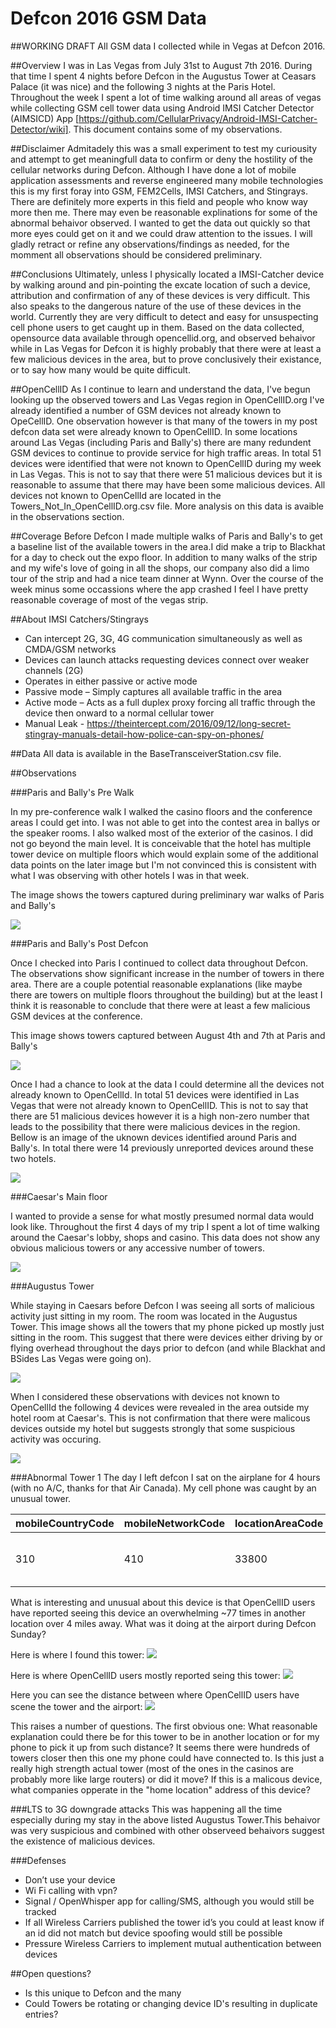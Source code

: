 # Defcon 2016 GSM Data
##WORKING DRAFT
All GSM data I collected while in Vegas at Defcon 2016. 

##Overview
I was in Las Vegas from July 31st to August 7th 2016. During that time I spent 4 nights before Defcon in the Augustus Tower at Ceasars Palace (it was nice) and the following 3 nights at the Paris Hotel. Throughout the week I spent a lot of time walking around all areas of vegas while collecting GSM cell tower data using Android IMSI Catcher Detector (AIMSICD) App [https://github.com/CellularPrivacy/Android-IMSI-Catcher-Detector/wiki]. This document contains some of my observations.

##Disclaimer
Admitadely this was a small experiment to test my curiousity and attempt to get meaningfull data to confirm or deny the hostility of the cellular networks during Defcon. Although I have done a lot of mobile application assessments and reverse engineered many mobile technologies this is my first foray into GSM, FEM2Cells, IMSI Catchers, and Stingrays. There are definitely more experts in this field and people who know way more then me. There may even be reasonable explinations for some of the abnormal behaivor observed. I wanted to get the data out quickly so that more eyes could get on it and we could draw attention to the issues. I will gladly retract or refine any observations/findings as needed, for the momment all observations should be considered preliminary.

##Conclusions
Ultimately, unless I physically located a IMSI-Catcher device by walking around and pin-pointing the excate location of such a device, attribution and confirmation of any of these devices is very difficult. This also speaks to the dangerous nature of the use of these devices in the world. Currently they are very difficult to detect and easy for unsuspecting cell phone users to get caught up in them. Based on the data collected, opensource data available through opencellid.org, and observed behaivor while in Las Vegas for Defcon it is highly probably that there were at least a few malicious devices in the area, but to prove conclusively their existance, or to say how many would be quite difficult. 

##OpenCellID
As I continue to learn and understand the data, I've begun looking up the observed towers and Las Vegas region in OpenCellID.org I've already identified a number of GSM devices not already known to OpeCellID. One observation however is that many of the towers in my post defcon data set were already known to OpenCellID. In some locations around Las Vegas (including Paris and Bally's) there are many redundent GSM devices to continue to provide service for high traffic areas. 
In total 51 devices were identified that were not known to OpenCellID during my week in Las Vegas. This is not to say that there were 51 malicious devices but it is reasonable to assume that there may have been some malicious devices. All devices not known to OpenCellId are located in the Towers_Not_In_OpenCellID.org.csv file. More analysis on this data is avaible in the observations section.

##Coverage
Before Defcon I made multiple walks of Paris and Bally's to get a baseline list of the available towers in the area.I did make a trip to Blackhat for a day to check out the expo floor. In addition to many walks of the strip and my wife's love of going in all the shops, our company also did a limo tour of the strip and had a nice team dinner at Wynn. Over the course of the week minus some occassions where the app crashed I feel I have pretty reasonable coverage of most of the vegas strip.

##About IMSI Catchers/Stingrays
* Can intercept 2G, 3G, 4G communication simultaneously as well as CMDA/GSM networks
* Devices can launch attacks requesting devices connect over weaker channels (2G)
* Operates in either passive or active mode
* Passive mode – Simply captures all available traffic in the area
* Active mode – Acts as a full duplex proxy forcing all traffic through the device then onward to a normal cellular tower
* Manual Leak - https://theintercept.com/2016/09/12/long-secret-stingray-manuals-detail-how-police-can-spy-on-phones/ 


##Data
All data is available in the BaseTransceiverStation.csv file.

##Observations

###Paris and Bally's Pre Walk

In my pre-conference walk I walked the casino floors and the conference areas I could get into. I was not able to get into the contest area in ballys or the speaker rooms. I also walked most of the exterior of the casinos. I did not go beyond the main level. It is conceivable that the hotel has multiple tower device on multiple floors which would explain some of the additional data points on the later image but I'm not convinced this is consistent with what I was observing with other hotels I was in that week.

The image shows the towers captured during preliminary war walks of Paris and Bally's

![](https://github.com/MrVaughan/Defcon2016CDMAData/blob/master/images/Screenshot_2016-08-03-23-36-37_Pre_Defcon_Paris_Ballys.png?raw=true)

###Paris and Bally's Post Defcon

Once I checked into Paris I continued to collect data throughout Defcon. The observations show significant increase in the number of towers in there area. There are a couple potential reasonable explanations (like maybe there are towers on multiple floors throughout the building) but at the least I think it is reasonable to conclude that there were at least a few malicious GSM devices at the conference.

This image shows towers captured between August 4th and 7th at Paris and Bally's

![](https://github.com/MrVaughan/Defcon2016CDMAData/blob/master/images/Screenshot_2016-08-07-14-18-58_Post%20Defcon.png?raw=true)

Once I had a chance to look at the data I could determine all the devices not already known to OpenCellId. In total 51 devices were identified in Las Vegas that were not already known to OpenCellID. This is not to say that there are 51 malicious devices however it is a high non-zero number that leads to the possibility that there were malicious devices in the region. Bellow is an image of the uknown devices identified around Paris and Bally's. In total there were 14 previously unreported devices around these two hotels. 

![](https://github.com/MrVaughan/Defcon2016GSMData/blob/master/images/Paris_Ballys_Unknown_Devices.png?raw=true)

###Caesar's Main floor

I wanted to provide a sense for what mostly presumed normal data would look like. Throughout the first 4 days of my trip I spent a lot of time walking around the Caesar's lobby, shops and casino. This data does not show any obvious malicious towers or any accessive number of towers.

![](https://github.com/MrVaughan/Defcon2016CDMAData/blob/master/images/Screenshot_2016-08-09-11-40-45_Normal%20Area.png?raw=true)

###Augustus Tower

While staying in Caesars before Defcon I was seeing all sorts of malicious activity just sitting in my room. The room was located in the Augustus Tower. This image shows all the towers that my phone picked up mostly just sitting in the room. This suggest that there were devices either driving by or flying overhead throughout the days prior to defcon (and while Blackhat and BSides Las Vegas were going on).

![](https://github.com/MrVaughan/Defcon2016CDMAData/blob/master/images/Screenshot_2016-08-09-11-28-38_Augustus%20Tower.png?raw=true)

When I considered these observations with devices not known to OpenCellId the following 4 devices were revealed in the area outside my hotel room at Caesar's. This is not confirmation that there were malicous devices outside my hotel but suggests strongly that some suspicious activity was occuring. 

![](https://github.com/MrVaughan/Defcon2016GSMData/blob/master/images/Hamstermaps_Not_In_Opencellid_Caesars.png?raw=true)

###Abnormal Tower 1
The day I left defcon I sat on the airplane for 4 hours (with no A/C, thanks for that Air Canada). My cell phone was caught by an unusual tower. 

|mobileCountryCode|mobileNetworkCode|locationAreaCode|cellId|primaryScramblingCode|timeFirst|timeLast|gpsLat|gpsLong|TimesSceneInOpencellID
|---|---|---|---|---|---|---|---|---|---|
|310|410|33800|92181001|2147483647|2016-08-07 21:27:16 +0000|2016-08-07 22:39:56 +0000|36.08274891|-115.1347721|77

What is interesting and unusual about this device is that OpenCellID users have reported seeing this device an overwhelming ~77 times in another location over 4 miles away. What was it doing at the airport during Defcon Sunday?

Here is where I found this tower:
![](https://github.com/MrVaughan/Defcon2016GSMData/blob/master/images/WeirdTowerA.png?raw=true)

Here is where OpenCellID users mostly reported seing this tower:
![](https://github.com/MrVaughan/Defcon2016GSMData/blob/master/images/WeirdTowerA_OpenCellID.png?raw=true)

Here you can see the distance between where OpenCellID users have scene the tower and the airport:
![](https://github.com/MrVaughan/Defcon2016GSMData/blob/master/images/WeirdTowerA_Distance.png?raw=true)


This raises a number of questions. The first obvious one: What reasonable explanation could there be for this tower to be in another location or for my phone to pick it up from such distance? It seems there were hundreds of towers closer then this one my phone could have connected to. Is this just a really high strength actual tower (most of the ones in the casinos are probably more like large routers) or did it move? If this is a malicous device, what companies opperate in the "home location" address of this device?

###LTS to 3G downgrade attacks
This was happening all the time especially during my stay in the above listed Augustus Tower.This behaivor was very suspicious and combined with other observeed behaivors suggest the existence of malicious devices.

###Defenses
* Don’t use your device
* Wi Fi calling with vpn?
* Signal / OpenWhisper app for calling/SMS, although you would still be tracked
* If all Wireless Carriers published the tower id’s you could at least know if an id did not match but device spoofing would still be possible
* Pressure Wireless Carriers to implement mutual authentication between devices


##Open questions?
* Is this unique to Defcon and the many 
* Could Towers be rotating or changing device ID's resulting in duplicate entries?
